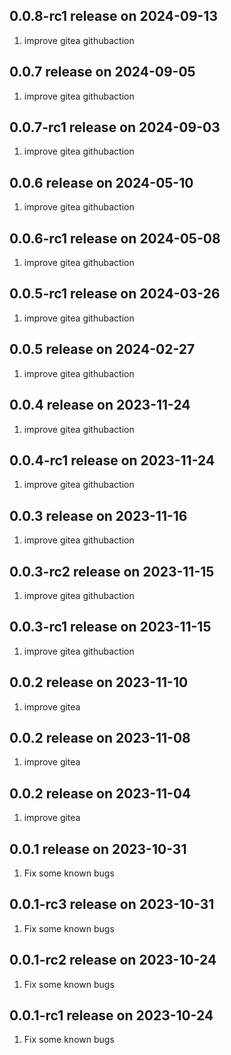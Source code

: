 ## 0.0.8-rc1 release on 2024-09-13
1. improve gitea githubaction
## 0.0.7 release on 2024-09-05
1. improve gitea githubaction
## 0.0.7-rc1 release on 2024-09-03
1. improve gitea githubaction
## 0.0.6 release on 2024-05-10
1. improve gitea githubaction
## 0.0.6-rc1 release on 2024-05-08
1. improve gitea githubaction
## 0.0.5-rc1 release on 2024-03-26
1. improve gitea githubaction
## 0.0.5 release on 2024-02-27
1. improve gitea githubaction
## 0.0.4 release on 2023-11-24
1. improve gitea githubaction
## 0.0.4-rc1 release on 2023-11-24
1. improve gitea githubaction
## 0.0.3 release on 2023-11-16
1. improve gitea githubaction
## 0.0.3-rc2 release on 2023-11-15
1. improve gitea githubaction
## 0.0.3-rc1 release on 2023-11-15
1. improve gitea githubaction
## 0.0.2 release on 2023-11-10
1. improve gitea
## 0.0.2 release on 2023-11-08
1. improve gitea
## 0.0.2 release on 2023-11-04
1. improve gitea
## 0.0.1 release on 2023-10-31
1. Fix some known bugs
## 0.0.1-rc3 release on 2023-10-31
1. Fix some known bugs
## 0.0.1-rc2 release on 2023-10-24
1. Fix some known bugs
## 0.0.1-rc1 release on 2023-10-24
1. Fix some known bugs